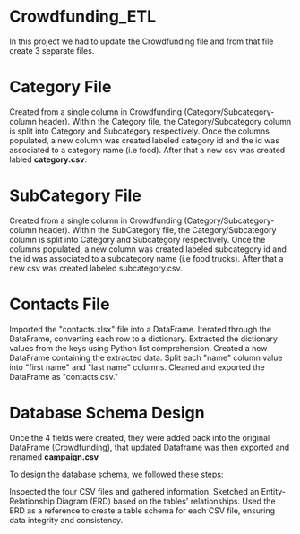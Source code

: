 # Crowdfunding_ETL
In this project we had to update the Crowdfunding file and from that file create 3 separate files.


# Category File 
  Created from a single column in Crowdfunding (Category/Subcategory-column header).
  Within the Category file, the Category/Subcategory column is split into Category and Subcategory respectively.
  Once the columns populated, a new column was created labeled category id and the id was associated to a category name (i.e food). 
  After that a new csv was created labled **category.csv**.

  
# SubCategory File 
  Created from a single column in Crowdfunding (Category/Subcategory-column header).
  Within the SubCategory file, the Category/Subcategory column is split into Category and Subcategory respectively.
  Once the columns populated, a new column was created labeled subcategory id and the id was associated to a subcategory name (i.e food trucks). 
  After that a new csv was created labeled subcategory.csv.

# Contacts File
Imported the "contacts.xlsx" file into a DataFrame. Iterated through the DataFrame, converting each row to a dictionary. Extracted the dictionary values from the keys using Python list comprehension. Created a new DataFrame containing the extracted data. Split each "name" column value into "first name" and "last name" columns. Cleaned and exported the DataFrame as "contacts.csv."

# Database Schema Design
  Once the 4 fields were created, they were added back into the original DataFrame (Crowdfunding), that updated   Dataframe was then exported and renamed **campaign.csv**
  
  To design the database schema, we followed these steps:

  Inspected the four CSV files and gathered information.
  Sketched an Entity-Relationship Diagram (ERD) based on the tables' relationships.
  Used the ERD as a reference to create a table schema for each CSV file, ensuring data integrity and consistency.
